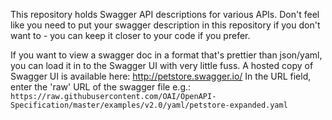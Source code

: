 This repository holds Swagger API descriptions for various APIs. Don't feel like you need to put your swagger description in this repository if you don't want to - you can keep it closer to your code if you prefer. 

If you want to view a swagger doc in a format that's prettier than json/yaml, you can load it in to the Swagger UI with very little fuss.
A hosted copy of Swagger UI is available here: http://petstore.swagger.io/
In the URL field, enter the 'raw' URL of the swagger file e.g.: `https://raw.githubusercontent.com/OAI/OpenAPI-Specification/master/examples/v2.0/yaml/petstore-expanded.yaml`
